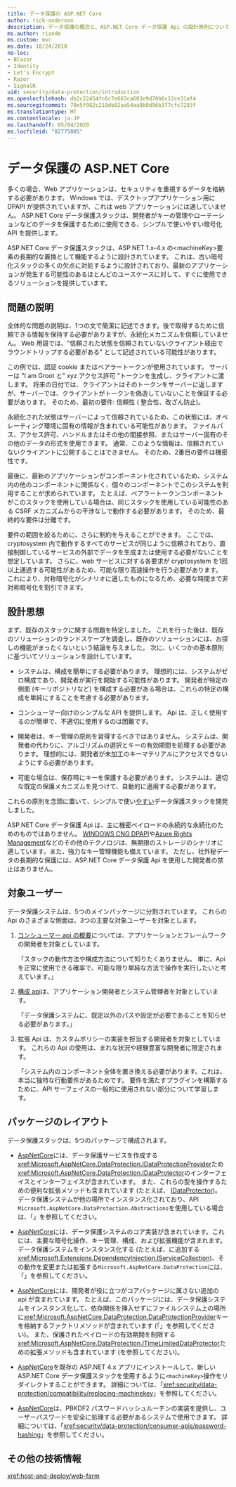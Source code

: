 ```yaml
---
title: データ保護の ASP.NET Core
author: rick-anderson
description: データ保護の概念と、ASP.NET Core データ保護 Api の設計原則について説明します。
ms.author: riande
ms.custom: mvc
ms.date: 10/24/2018
no-loc:
- Blazor
- Identity
- Let's Encrypt
- Razor
- SignalR
uid: security/data-protection/introduction
ms.openlocfilehash: db2c22454fc6c7e663ca603e9d70b6c12ce31af4
ms.sourcegitcommit: 70e5f982c218db82aa54aa8b8d96b377cfc7283f
ms.translationtype: MT
ms.contentlocale: ja-JP
ms.lasthandoff: 05/04/2020
ms.locfileid: "82775805"
---
```

# <a name="aspnet-core-data-protection"></a>データ保護の ASP.NET Core

多くの場合、Web アプリケーションは、セキュリティを重視するデータを格納する必要があります。 Windows では、デスクトップアプリケーション用に DPAPI が提供されていますが、これは web アプリケーションには適していません。 ASP.NET Core データ保護スタックは、開発者がキーの管理やローテーションなどのデータを保護するために使用できる、シンプルで使いやすい暗号化 API を提供します。

ASP.NET Core データ保護スタックは、ASP.NET 1.x-4.x の&lt;machineKey&gt;要素の長期的な置換として機能するように設計されています。 これは、古い暗号化スタックの多くの欠点に対処するように設計されており、最新のアプリケーションが発生する可能性のあるほとんどのユースケースに対して、すぐに使用できるソリューションを提供しています。

## <a name="problem-statement"></a>問題の説明

全体的な問題の説明は、1つの文で簡潔に記述できます。後で取得するために信頼できる情報を保持する必要がありますが、永続化メカニズムを信頼していません。 Web 用語では、"信頼された状態を信頼されていないクライアント経由でラウンドトリップする必要がある" として記述されている可能性があります。

この例では、認証 cookie またはベアラートークンが使用されています。 サーバーは "I am Groot と" xyz アクセス許可 "トークンを生成し、クライアントに渡します。 将来の日付では、クライアントはそのトークンをサーバーに返しますが、サーバーでは、クライアントがトークンを偽造していないことを保証する必要があります。 そのため、最初の要件: 信頼性 ( 整合性、改ざん防止)。

永続化された状態はサーバーによって信頼されているため、この状態には、オペレーティング環境に固有の情報が含まれている可能性があります。 ファイルパス、アクセス許可、ハンドルまたはその他の間接参照、またはサーバー固有のその他のデータの形式を使用できます。 通常、このような情報は、信頼されていないクライアントに公開することはできません。 そのため、2番目の要件は機密性です。

最後に、最新のアプリケーションがコンポーネント化されているため、システム内の他のコンポーネントに関係なく、個々のコンポーネントでこのシステムを利用することが求められています。 たとえば、ベアラートークンコンポーネントがこのスタックを使用している場合は、同じスタックを使用している可能性のある CSRF メカニズムからの干渉なしで動作する必要があります。 そのため、最終的な要件は分離です。

要件の範囲を絞るために、さらに制約を与えることができます。 ここでは、cryptosystem 内で動作するすべてのサービスが同じように信頼されており、直接制御しているサービスの外部でデータを生成または使用する必要がないことを想定しています。 さらに、web サービスに対する各要求が cryptosystem を1回以上通過する可能性があるため、可能な限り高速操作を行う必要があります。 これにより、対称暗号化がシナリオに適したものになるため、必要な時間まで非対称暗号化を割引できます。

## <a name="design-philosophy"></a>設計思想

まず、既存のスタックに関する問題を特定しました。 これを行った後は、既存のソリューションのランドスケープを調査し、既存のソリューションには、お探しの機能がまったくないという結論を与えました。 次に、いくつかの基本原則に基づいてソリューションを設計しています。

* システムは、構成を簡単にする必要があります。 理想的には、システムがゼロ構成であり、開発者が実行を開始する可能性があります。 開発者が特定の側面 (キーリポジトリなど) を構成する必要がある場合は、これらの特定の構成を単純にすることを考慮する必要があります。

* コンシューマー向けのシンプルな API を提供します。 Api は、正しく使用するのが簡単で、不適切に使用するのは困難です。

* 開発者は、キー管理の原則を習得するべきではありません。 システムは、開発者の代わりに、アルゴリズムの選択とキーの有効期間を処理する必要があります。 理想的には、開発者が未加工のキーマテリアルにアクセスできないようにする必要があります。

* 可能な場合は、保存時にキーを保護する必要があります。 システムは、適切な既定の保護メカニズムを見つけて、自動的に適用する必要があります。

これらの原則を念頭に置いて、シンプルで使い[やすい](xref:security/data-protection/using-data-protection)データ保護スタックを開発しました。

ASP.NET Core データ保護 Api は、主に機密ペイロードの永続的な永続化のためのものではありません。 [WINDOWS CNG DPAPI](https://msdn.microsoft.com/library/windows/desktop/hh706794%28v=vs.85%29.aspx)や[Azure Rights Management](/rights-management/)などのその他のテクノロジは、無期限のストレージのシナリオに適しています。また、強力なキー管理機能も備えています。 ただし、社外秘データの長期的な保護には、ASP.NET Core データ保護 Api を使用した開発者の禁止はありません。

## <a name="audience"></a>対象ユーザー

データ保護システムは、5つのメインパッケージに分割されています。 これらの Api のさまざまな側面は、3つの主要な対象ユーザーを対象とします。

1. [コンシューマー api の概要](xref:security/data-protection/consumer-apis/overview)については、アプリケーションとフレームワークの開発者を対象としています。

   「スタックの動作方法や構成方法について知りたくありません。 単に、Api を正常に使用できる確率で、可能な限り単純な方法で操作を実行したいと考えています。」

2. [構成 api](xref:security/data-protection/configuration/overview)は、アプリケーション開発者とシステム管理者を対象としています。

   「データ保護システムに、既定以外のパスや設定が必要であることを知らせる必要があります。」

3. 拡張 Api は、カスタムポリシーの実装を担当する開発者を対象としています。 これらの Api の使用は、まれな状況や経験豊富な開発者に限定されます。

   「システム内のコンポーネント全体を置き換える必要があります。これは、本当に独特な行動要件があるためです。 要件を満たすプラグインを構築するために、API サーフェイスの一般的に使用されない部分について学習します。

## <a name="package-layout"></a>パッケージのレイアウト

データ保護スタックは、5つのパッケージで構成されます。

* [AspNetCore](https://www.nuget.org/packages/Microsoft.AspNetCore.DataProtection.Abstractions/)には、データ保護サービスを作成する<xref:Microsoft.AspNetCore.DataProtection.IDataProtectionProvider>ため<xref:Microsoft.AspNetCore.DataProtection.IDataProtector>のインターフェイスとインターフェイスが含まれています。 また、これらの型を操作するための便利な拡張メソッドも含まれています (たとえば、 [IDataProtector](xref:Microsoft.AspNetCore.DataProtection.DataProtectionCommonExtensions.Protect*))。 データ保護システムが他の場所でインスタンス化されており、API `Microsoft.AspNetCore.DataProtection.Abstractions`を使用している場合は、「」を参照してください。

* [AspNetCore](https://www.nuget.org/packages/Microsoft.AspNetCore.DataProtection/)には、データ保護システムのコア実装が含まれています。これには、主要な暗号化操作、キー管理、構成、および拡張機能が含まれます。 データ保護システムをインスタンス化する (たとえば、に追加する<xref:Microsoft.Extensions.DependencyInjection.IServiceCollection>)、その動作を変更または拡張する`Microsoft.AspNetCore.DataProtection`には、「」を参照してください。

* [AspNetCore](https://www.nuget.org/packages/Microsoft.AspNetCore.DataProtection.Extensions/)には、開発者が役に立つがコアパッケージに属さない追加の api が含まれています。 たとえば、このパッケージには、データ保護システムをインスタンス化して、依存関係を挿入せずにファイルシステム上の場所に<xref:Microsoft.AspNetCore.DataProtection.DataProtectionProvider>キーを格納するファクトリメソッドが含まれています (「」を参照してください)。 また、保護されたペイロードの有効期間を制限する<xref:Microsoft.AspNetCore.DataProtection.ITimeLimitedDataProtector>ための拡張メソッドも含まれています (を参照してください)。

* [AspNetCore](https://www.nuget.org/packages/Microsoft.AspNetCore.DataProtection.SystemWeb/)を既存の ASP.NET 4.x アプリにインストールして、新しい ASP.NET Core データ保護スタックを使用するように`<machineKey>`操作をリダイレクトすることができます。 詳細については、「<xref:security/data-protection/compatibility/replacing-machinekey>」を参照してください。

* [AspNetCore](https://www.nuget.org/packages/Microsoft.AspNetCore.Cryptography.KeyDerivation/)は、PBKDF2 パスワードハッシュルーチンの実装を提供し、ユーザーパスワードを安全に処理する必要があるシステムで使用できます。 詳細については、「<xref:security/data-protection/consumer-apis/password-hashing>」を参照してください。

## <a name="additional-resources"></a>その他の技術情報

<xref:host-and-deploy/web-farm>
